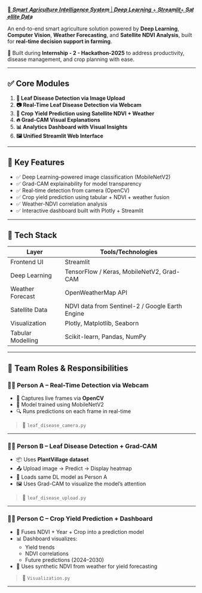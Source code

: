 🌾​̲ ​̲𝑺​̲𝒎​̲𝒂​̲𝒓​̲𝒕​̲ ​̲𝑨​̲𝒈​̲𝒓​̲𝒊​̲𝒄​̲𝒖​̲𝒍​̲𝒕​̲𝒖​̲𝒓​̲𝒆​̲ ​̲𝑰​̲𝒏​̲𝒕​̲𝒆​̲𝒍​̲𝒍​̲𝒊​̲𝒈​̲𝒆​̲𝒏​̲𝒄​̲𝒆​̲ ​̲𝑺​̲𝒚​̲𝒔​̲𝒕​̲𝒆​̲𝒎​̲ ​̲|​̲ ​̲𝑫​̲𝒆​̲𝒆​̲𝒑​̲ ​̲𝑳​̲𝒆​̲𝒂​̲𝒓​̲𝒏​̲𝒊​̲𝒏​̲𝒈​̲ ​̲+​̲ ​̲𝑺​̲𝒕​̲𝒓​̲𝒆​̲𝒂​̲𝒎​̲𝒍​̲𝒊​̲𝒕​̲ ​̲+​̲ ​̲𝑺​̲𝒂​̲𝒕​̲𝒆​̲𝒍​̲𝒍​̲𝒊​̲𝒕​̲𝒆​̲ ​̲𝑫​̲𝒂​̲𝒕​̲𝒂

An end-to-end smart agriculture solution powered by **Deep Learning**, **Computer Vision**, **Weather Forecasting**, and **Satellite NDVI Analysis**, built for **real-time decision support in farming**.

🚀 Built during **Internship - 2 - Hackathon-2025** to address productivity, disease management, and crop planning with ease.

---

## ✅ Core Modules

1. **🍃 Leaf Disease Detection via Image Upload**
2. **📷 Real-Time Leaf Disease Detection via Webcam**
3. **🌱 Crop Yield Prediction using Satellite NDVI + Weather**
4. **🔥 Grad-CAM Visual Explanations**
5. **📊 Analytics Dashboard with Visual Insights**
6. **🖼️ Unified Streamlit Web Interface**

---

## 🧠 Key Features

- ✅ Deep Learning–powered image classification (MobileNetV2)
- ✅ Grad-CAM explainability for model transparency
- ✅ Real-time detection from camera (OpenCV)
- ✅ Crop yield prediction using tabular + NDVI + weather fusion
- ✅ Weather-NDVI correlation analysis
- ✅ Interactive dashboard built with Plotly + Streamlit

---

## 🧰 Tech Stack

| Layer              | Tools/Technologies                             |
|-------------------|-------------------------------------------------|
| Frontend UI        | Streamlit                                      |
| Deep Learning      | TensorFlow / Keras, MobileNetV2, Grad-CAM      |
| Weather Forecast   | OpenWeatherMap API                             |
| Satellite Data     | NDVI data from Sentinel-2 / Google Earth Engine|
| Visualization      | Plotly, Matplotlib, Seaborn                    |
| Tabular Modelling  | Scikit-learn, Pandas, NumPy                    |

---

## 👥 Team Roles & Responsibilities

### 👨‍💻 Person A – **Real-Time Detection via Webcam**

- 🎥 Captures live frames via **OpenCV**
- 🧠 Model trained using MobileNetV2
- 🔍 Runs predictions on each frame in real-time

> 📁 `leaf_disease_camera.py`

---

### 👩‍💻 Person B – **Leaf Disease Detection + Grad-CAM**

- 📦 Uses **PlantVillage dataset**
- 📤 Upload image → Predict → Display heatmap
- 🧠 Loads same DL model as Person A
- 🖼️ Uses Grad-CAM to visualize the model’s attention

> 📁 `leaf_disease_upload.py`

---

### 👩‍💻 Person C – **Crop Yield Prediction + Dashboard**

- 🔬 Fuses NDVI + Year + Crop into a prediction model
- 📊 Dashboard visualizes:
  - Yield trends
  - NDVI correlations
  - Future predictions (2024–2030)
- 🔮 Uses synthetic NDVI from weather for yield forecasting

> 📁 `Visualization.py`

---
